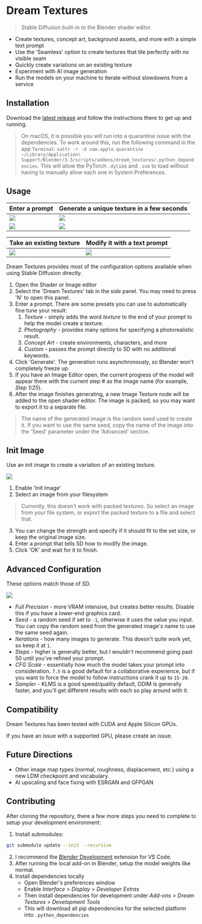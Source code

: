 # Dream Textures

> Stable Diffusion built-in to the Blender shader editor.

* Create textures, concept art, background assets, and more with a simple text prompt
* Use the 'Seamless' option to create textures that tile perfectly with no visible seam
* Quickly create variations on an existing texture
* Experiment with AI image generation
* Run the models on your machine to iterate without slowdowns from a service

## Installation
Download the [latest release](https://github.com/carson-katri/dream-textures/releases/tag/0.0.6) and follow the instructions there to get up and running.

> On macOS, it is possible you will run into a quarantine issue with the dependencies. To work around this, run the following command in the app `Terminal`: `xattr -r -d com.apple.quarantine ~/Library/Application\ Support/Blender/3.3/scripts/addons/dream_textures/.python_dependencies`. This will allow the PyTorch `.dylib`s and `.so`s to load without having to manually allow each one in System Preferences.

## Usage

| Enter a prompt | Generate a unique texture in a few seconds |
| -------------- | ------------------------------------------ |
| ![](readme_assets/brick_wall_texture_prompt.png) | ![](readme_assets/brick_wall_texture.png) |
| ![](readme_assets/uneven_stone_path_prompt.png) | ![](readme_assets/uneven_stone_path.png) |

| Take an existing texture | Modify it with a text prompt |
| ------------------------ | ---------------------------- |
| ![](readme_assets/marble.jpg) | ![](readme_assets/marble_brick_wall_texture.png) |

Dream Textures provides most of the configuration options available when using Stable Diffusion directly.

1. Open the Shader or Image editor
2. Select the 'Dream Textures' tab in the side panel. You may need to press 'N' to open this panel.
3. Enter a prompt. There are some presets you can use to automatically fine tune your result:
    1. *Texture* - simply adds the word *texture* to the end of your prompt to help the model create a texture.
    2. *Photography* - provides many options for specifying a photorealistic result.
    3. *Concept Art* - create environments, characters, and more
    4. *Custom* - passes the prompt directly to SD with no additional keywords.
4. Click 'Generate'. The generation runs asynchronously, so Blender won't completely freeze up.
5. If you have an Image Editor open, the current progress of the model will appear there with the current step # as the image name (for example, *Step 1/25*).
6. After the image finishes generating, a new Image Texture node will be added to the open shader editor. The image is packed, so you may want to export it to a separate file.

> The name of the generated image is the random seed used to create it. If you want to use the same seed, copy the name of the image into the 'Seed' parameter under the 'Advanced' section.

## Init Image
Use an init image to create a variation of an existing texture.

![](readme_assets/init_image.png)

1. Enable 'Init Image'
2. Select an image from your filesystem
> Currently, this doesn't work with packed textures. So select an image from your file system, or export the packed texture to a file and select that.
3. You can change the strength and specify if it should fit to the set size, or keep the original image size.
4. Enter a prompt that tells SD how to modify the image.
5. Click 'OK' and wait for it to finish.

## Advanced Configuration
These options match those of SD.

![](readme_assets/advanced_configuration.png)

* *Full Precision* - more VRAM intensive, but creates better results. Disable this if you have a lower-end graphics card.
* *Seed* - a random seed if set to `-1`, otherwise it uses the value you input. You can copy the random seed from the generated image's name to use the same seed again.
* *Iterations* - how many images to generate. This doesn't quite work yet, so keep it at `1`.
* *Steps* - higher is generally better, but I wouldn't recommend going past 50 until you've refined your prompt.
* *CFG Scale* - essentially how much the model takes your prompt into consideration. `7.5` is a good default for a collaborative experience, but if you want to force the model to follow instructions crank it up to `15-20`.
* *Sampler* - KLMS is a good speed/quality default, DDIM is generally faster, and you'll get different results with each so play around with it.

## Compatibility
Dream Textures has been tested with CUDA and Apple Silicon GPUs.

If you have an issue with a supported GPU, please create an issue.

## Future Directions
* Other image map types (normal, roughness, displacement, etc.) using a new LDM checkpoint and vocabulary.
* AI upscaling and face fixing with ESRGAN and GFPGAN

## Contributing
After cloning the repository, there a few more steps you need to complete to setup your development environment:
1. Install submodules:
```sh
git submodule update --init --recursive
```
2. I recommend the [Blender Development](https://marketplace.visualstudio.com/items?itemName=JacquesLucke.blender-development) extension for VS Code.
3. After running the local add-on in Blender, setup the model weights like normal.
4. Install dependencies locally
    * Open Blender's preferences window
    * Enable *Interface* > *Display* > *Developer Extras*
    * Then install dependencies for development under *Add-ons* > *Dream Textures* > *Development Tools*
    * This will download all pip dependencies for the selected platform into `.python_dependencies`
